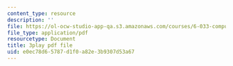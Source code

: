 ```yaml
---
content_type: resource
description: ''
file: https://ol-ocw-studio-app-qa.s3.amazonaws.com/courses/6-033-computer-system-engineering-spring-2018/e0ec78d65787d1f0a82e3b9307d53a67_r2_-2KW76ec.pdf
file_type: application/pdf
resourcetype: Document
title: 3play pdf file
uid: e0ec78d6-5787-d1f0-a82e-3b9307d53a67
---
```

